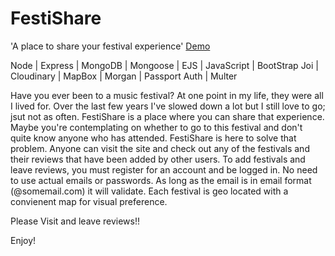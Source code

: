 # FestiShare
'A place to share your festival experience'
[Demo](https://festishare-production.up.railway.app/)

Node | Express | MongoDB | Mongoose | EJS | JavaScript | BootStrap
   Joi | Cloudinary | MapBox | Morgan | Passport Auth | Multer

Have you ever been to a music festival? At one point in my life, they were all I lived for. Over the last few years I've slowed down a lot but I still love to go; jsut not as often. FestiShare is a place where you can share that experience. Maybe you're contemplating on whether to go to this festival and don't quite know anyone who has attended. FestiShare is here to solve that problem. Anyone can visit the site and check out any of the festivals and their reviews that have been added by other users. To add festivals and leave reviews, you must register for an account and be logged in. No need to use actual emails or passwords. As long as the email is in email format (@somemail.com) it will validate. Each festival is geo located with a convienent map for visual preference. 

Please Visit and leave reviews!!

Enjoy!
